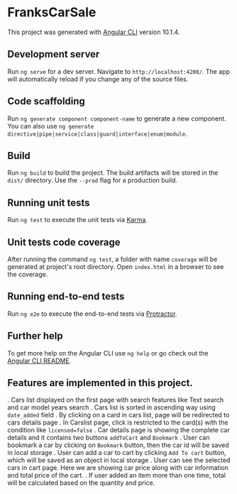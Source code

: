 # FranksCarSale

This project was generated with [Angular CLI](https://github.com/angular/angular-cli) version 10.1.4.

## Development server

Run `ng serve` for a dev server. Navigate to `http://localhost:4200/`. The app will automatically reload if you change any of the source files.

## Code scaffolding

Run `ng generate component component-name` to generate a new component. You can also use `ng generate directive|pipe|service|class|guard|interface|enum|module`.

## Build

Run `ng build` to build the project. The build artifacts will be stored in the `dist/` directory. Use the `--prod` flag for a production build.

## Running unit tests

Run `ng test` to execute the unit tests via [Karma](https://karma-runner.github.io).

## Unit tests code coverage

After running the command `ng test`, a folder with name `coverage` will be generated at project's root directory. Open `index.html` in a browser to see the coverage.

## Running end-to-end tests

Run `ng e2e` to execute the end-to-end tests via [Protractor](http://www.protractortest.org/).

## Further help

To get more help on the Angular CLI use `ng help` or go check out the [Angular CLI README](https://github.com/angular/angular-cli/blob/master/README.md).


## Features are implemented in this project.

. Cars list displayed on the first page with search features like Text search and car model years search
. Cars list is sorted in ascending way using `date_added` field
. By clicking on a card in cars list, page will be redirected to cars details page
. In Carslist page, click is restricted to the card(s) with the condition like `licensed=false`
. Car details page is showing the complete car details and it contains two buttons `addToCart` and `Bookmark`
. User can bookmark a car by clicking on `Bookmark` button, then the car id will be saved in local storage
. User can add a car to cart by clicking `Add To cart` button, which will be saved as an object in local storage
. User can see the selected cars in cart page. Here we are showing car price along with car information and total price of the cart.
. If user added an item more than one time, total will be calculated based on the quantity and price.

